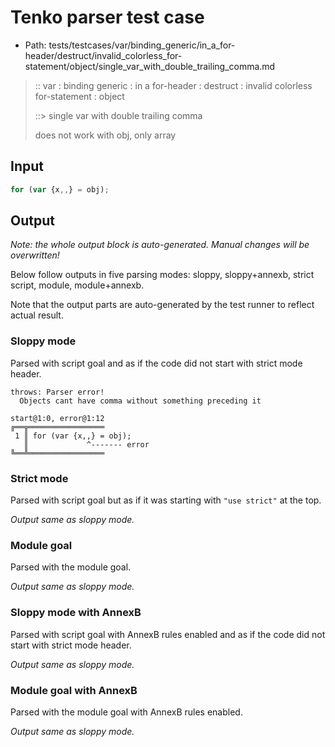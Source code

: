 # Tenko parser test case

- Path: tests/testcases/var/binding_generic/in_a_for-header/destruct/invalid_colorless_for-statement/object/single_var_with_double_trailing_comma.md

> :: var : binding generic : in a for-header : destruct : invalid colorless for-statement : object
>
> ::> single var with double trailing comma
>
> does not work with obj, only array

## Input

`````js
for (var {x,,} = obj);
`````

## Output

_Note: the whole output block is auto-generated. Manual changes will be overwritten!_

Below follow outputs in five parsing modes: sloppy, sloppy+annexb, strict script, module, module+annexb.

Note that the output parts are auto-generated by the test runner to reflect actual result.

### Sloppy mode

Parsed with script goal and as if the code did not start with strict mode header.

`````
throws: Parser error!
  Objects cant have comma without something preceding it

start@1:0, error@1:12
╔══╦═════════════════
 1 ║ for (var {x,,} = obj);
   ║             ^------- error
╚══╩═════════════════

`````

### Strict mode

Parsed with script goal but as if it was starting with `"use strict"` at the top.

_Output same as sloppy mode._

### Module goal

Parsed with the module goal.

_Output same as sloppy mode._

### Sloppy mode with AnnexB

Parsed with script goal with AnnexB rules enabled and as if the code did not start with strict mode header.

_Output same as sloppy mode._

### Module goal with AnnexB

Parsed with the module goal with AnnexB rules enabled.

_Output same as sloppy mode._
